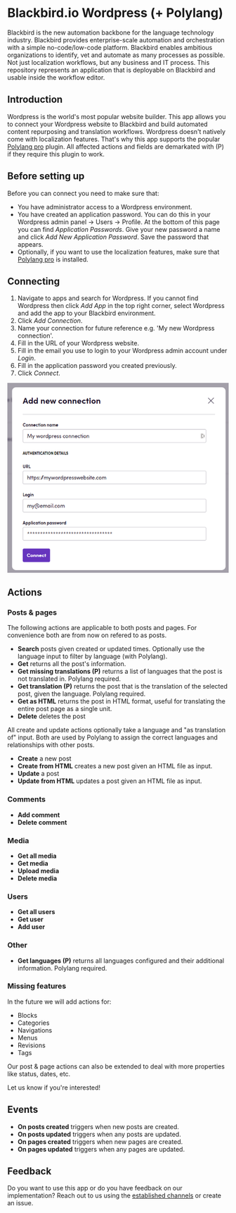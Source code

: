 # Blackbird.io Wordpress (+ Polylang)

Blackbird is the new automation backbone for the language technology industry. Blackbird provides enterprise-scale automation and orchestration with a simple no-code/low-code platform. Blackbird enables ambitious organizations to identify, vet and automate as many processes as possible. Not just localization workflows, but any business and IT process. This repository represents an application that is deployable on Blackbird and usable inside the workflow editor.

## Introduction

<!-- begin docs -->

Wordpress is the world's most popular website builder. This app allows you to connect your Wordpress website to Blackbird and build automated content repurposing and translation workflows. Wordpress doesn't natively come with localization features. That's why this app supports the popular [Polylang pro](https://polylang.pro/downloads/polylang-pro/) plugin. All affected actions and fields are demarkated with (P) if they require this plugin to work.

## Before setting up

Before you can connect you need to make sure that:

- You have administrator access to a Wordpress environment.
- You have created an application password. You can do this in your Wordpress admin panel -> Users -> Profile. At the bottom of this page you can find _Application Passwords_. Give your new password a name and click _Add New Application Password_. Save the password that appears.
- Optionally, if you want to use the localization features, make sure that [Polylang pro](https://polylang.pro/downloads/polylang-pro/) is installed.

## Connecting

1. Navigate to apps and search for Wordpress. If you cannot find Wordpress then click _Add App_ in the top right corner, select Wordpress and add the app to your Blackbird environment.
2. Click _Add Connection_.
3. Name your connection for future reference e.g. 'My new Wordpress connection'.
4. Fill in the URL of your Wordpress website.
5. Fill in the email you use to login to your Wordpress admin account under _Login_.
6. Fill in the application password you created previously.
7. Click _Connect_.

![1700486964991](image/README/1700486964991.png)

## Actions

### Posts & pages

The following actions are applicable to both posts and pages. For convenience both are from now on refered to as posts.

- **Search** posts given created or updated times. Optionally use the language input to filter by language (with Polylang).
- **Get** returns all the post's information.
- **Get missing translations (P)** returns a list of languages that the post is not translated in. Polylang required.
- **Get translation (P)** returns the post that is the translation of the selected post, given the language. Polylang required.
- **Get as HTML** returns the post in HTML format, useful for translating the entire post page as a single unit.
- **Delete** deletes the post

All create and update actions optionally take a language and "as translation of" input. Both are used by Polylang to assign the correct languages and relationships with other posts.

- **Create** a new post
- **Create from HTML** creates a new post given an HTML file as input.
- **Update** a post
- **Update from HTML** updates a post given an HTML file as input.

### Comments

- **Add comment**
- **Delete comment**

### Media

- **Get all media**
- **Get media**
- **Upload media**
- **Delete media**

### Users

- **Get all users**
- **Get user**
- **Add user**

### Other

- **Get languages (P)** returns all languages configured and their additional information. Polylang required.

### Missing features

In the future we will add actions for:

- Blocks
- Categories
- Navigations
- Menus
- Revisions
- Tags

Our post & page actions can also be extended to deal with more properties like status, dates, etc.

Let us know if you're interested!

## Events

- **On posts created** triggers when new posts are created.
- **On posts updated** triggers when any posts are updated.
- **On pages created** triggers when new pages are created.
- **On pages updated** triggers when any pages are updated.

## Feedback

Do you want to use this app or do you have feedback on our implementation? Reach out to us using the [established channels](https://www.blackbird.io/) or create an issue.

<!-- end docs -->
